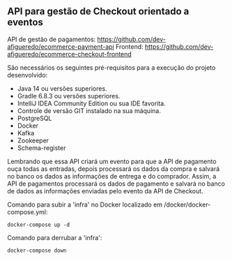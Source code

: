 <h2>API para gestão de Checkout orientado a eventos</h2>

API de gestão de pagamentos: https://github.com/dev-afigueredo/ecommerce-payment-api
Frontend: https://github.com/dev-afigueredo/ecommerce-checkout-frontend

São necessários os seguintes pré-requisitos para a execução do projeto desenvolvido:

* Java 14 ou versões superiores.
* Gradle 6.8.3 ou versões superiores.
* IntelliJ IDEA Community Edition ou sua IDE favorita.
* Controle de versão GIT instalado na sua máquina.
* PostgreSQL
* Docker
* Kafka
* Zookeeper
* Schema-register

Lembrando que essa API criará um evento para que a API de pagamento ouça todas as entradas, depois processará os dados
da compra e salvará no banco os dados as informações de entrega e do comprador. Assim, a API de pagamentos processará 
os dados de pagamento e salvará no banco de dados as informações enviadas pelo evento da API de Checkout.

Comando para subir a 'infra' no Docker localizado em /docker/docker-compose.yml:
```shell script
docker-compose up -d
```

Comando para derrubar a 'infra':
```shell script
docker-compose down
```